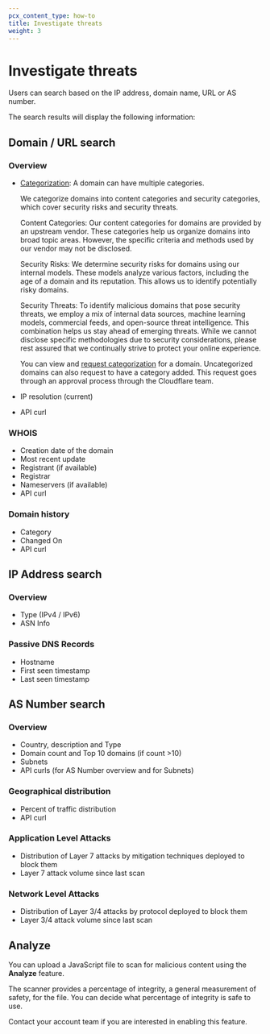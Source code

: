 ```yaml
---
pcx_content_type: how-to
title: Investigate threats
weight: 3
---
```


# Investigate threats

Users can search based on the IP address, domain name, URL or AS number.

The search results will display the following information:

## Domain / URL search

### Overview

- [Categorization](/cloudflare-one/policies/gateway/domain-categories/): A domain can have multiple categories.

    We categorize domains into content categories and security categories, which cover security risks and security threats.

    Content Categories: Our content categories for domains are provided by an upstream vendor. These categories help us organize domains into broad topic areas. However, the specific criteria and methods used by our vendor may not be disclosed.

    Security Risks: We determine security risks for domains using our internal models. These models analyze various factors, including the age of a domain and its reputation. This allows us to identify potentially risky domains.

    Security Threats: To identify malicious domains that pose security threats, we employ a mix of internal data sources, machine learning models, commercial feeds, and open-source threat intelligence. This combination helps us stay ahead of emerging threats. While we cannot disclose specific methodologies due to security considerations, please rest assured that we continually strive to protect your online experience.

    You can view and [request categorization](/security-center/investigate/change-categorization/) for a domain. Uncategorized domains can also request to have a category added. This request goes through an approval process through the Cloudflare team.

- IP resolution (current)
- API curl

### WHOIS

- Creation date of the domain
- Most recent update
- Registrant (if available)
- Registrar
- Nameservers (if available)
- API curl

### Domain history

- Category
- Changed On
- API curl

## IP Address search

### Overview

- Type (IPv4 / IPv6)
- ASN Info

### Passive DNS Records

- Hostname
- First seen timestamp
- Last seen timestamp

## AS Number search

### Overview

- Country, description and Type
- Domain count and Top 10 domains (if count >10)
- Subnets
- API curls (for AS Number overview and for Subnets)

### Geographical distribution

- Percent of traffic distribution
- API curl

### Application Level Attacks

- Distribution of Layer 7 attacks by mitigation techniques deployed to block them
- Layer 7 attack volume since last scan

### Network Level Attacks

- Distribution of Layer 3/4 attacks by protocol deployed to block them
- Layer 3/4 attack volume since last scan

## Analyze

You can upload a JavaScript file to scan for malicious content using the **Analyze** feature.

The scanner provides a percentage of integrity, a general measurement of safety, for the file. You can decide what percentage of integrity is safe to use.

Contact your account team if you are interested in enabling this feature.

